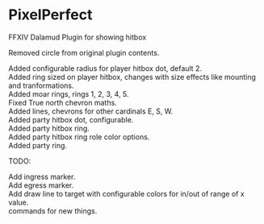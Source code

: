 # PixelPerfect
FFXIV Dalamud Plugin for showing hitbox

Removed circle from original plugin contents.  

Added configurable radius for player hitbox dot, default 2.  
Added ring sized on player hitbox, changes with size effects like mounting and tranformations.  
Added moar rings, rings 1, 2, 3, 4, 5.  
Fixed True north chevron maths.  
Added lines, chevrons for other cardinals E, S, W.  
Added party hitbox dot, configurable.  
Added party hitbox ring.  
Added party hitbox ring role color options.  
Added party ring.  

TODO:

Add ingress marker.    
Add egress marker.   
Add draw line to target with configurable colors for in/out of range of x value.    
commands for new things.    

